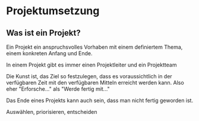 # Projektumsetzung

## Was ist ein Projekt?

Ein Projekt ein anspruchsvolles Vorhaben mit einem definiertem Thema, einem konkreten Anfang und Ende.

In einem Projekt gibt es immer einen Projektleiter und ein Projektteam

Die Kunst ist, das Ziel so festzulegen, dass es voraussichtlich in der verfügbaren Zeit mit den verfügbaren Mitteln erreicht werden kann. Also eher "Erforsche..." als "Werde fertig mit..."

Das Ende eines Projekts kann auch sein, dass man nicht fertig geworden ist.

Auswählen, priorisieren, entscheiden



